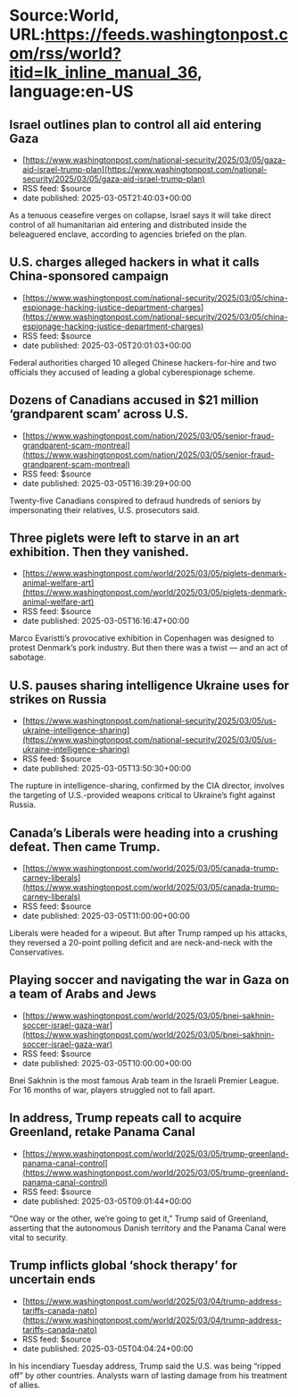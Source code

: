 # Source:World, URL:https://feeds.washingtonpost.com/rss/world?itid=lk_inline_manual_36, language:en-US

## Israel outlines plan to control all aid entering Gaza
 - [https://www.washingtonpost.com/national-security/2025/03/05/gaza-aid-israel-trump-plan](https://www.washingtonpost.com/national-security/2025/03/05/gaza-aid-israel-trump-plan)
 - RSS feed: $source
 - date published: 2025-03-05T21:40:03+00:00

As a tenuous ceasefire verges on collapse, Israel says it will take direct control of all humanitarian aid entering and distributed inside the beleaguered enclave, according to agencies briefed on the plan.

## U.S. charges alleged hackers in what it calls China-sponsored campaign
 - [https://www.washingtonpost.com/national-security/2025/03/05/china-espionage-hacking-justice-department-charges](https://www.washingtonpost.com/national-security/2025/03/05/china-espionage-hacking-justice-department-charges)
 - RSS feed: $source
 - date published: 2025-03-05T20:01:03+00:00

Federal authorities charged 10 alleged Chinese hackers-for-hire and two officials they accused of leading a global cyberespionage scheme.

## Dozens of Canadians accused in $21 million ‘grandparent scam’ across U.S.
 - [https://www.washingtonpost.com/nation/2025/03/05/senior-fraud-grandparent-scam-montreal](https://www.washingtonpost.com/nation/2025/03/05/senior-fraud-grandparent-scam-montreal)
 - RSS feed: $source
 - date published: 2025-03-05T16:39:29+00:00

Twenty-five Canadians conspired to defraud hundreds of seniors by impersonating their relatives, U.S. prosecutors said.

## Three piglets were left to starve in an art exhibition. Then they vanished.
 - [https://www.washingtonpost.com/world/2025/03/05/piglets-denmark-animal-welfare-art](https://www.washingtonpost.com/world/2025/03/05/piglets-denmark-animal-welfare-art)
 - RSS feed: $source
 - date published: 2025-03-05T16:16:47+00:00

Marco Evaristti’s provocative exhibition in Copenhagen was designed to protest Denmark’s pork industry. But then there was a twist — and an act of sabotage.

## U.S. pauses sharing intelligence Ukraine uses for strikes on Russia
 - [https://www.washingtonpost.com/national-security/2025/03/05/us-ukraine-intelligence-sharing](https://www.washingtonpost.com/national-security/2025/03/05/us-ukraine-intelligence-sharing)
 - RSS feed: $source
 - date published: 2025-03-05T13:50:30+00:00

The rupture in intelligence-sharing, confirmed by the CIA director, involves the targeting of U.S.-provided weapons critical to Ukraine’s fight against Russia.

## Canada’s Liberals were heading into a crushing defeat. Then came Trump.
 - [https://www.washingtonpost.com/world/2025/03/05/canada-trump-carney-liberals](https://www.washingtonpost.com/world/2025/03/05/canada-trump-carney-liberals)
 - RSS feed: $source
 - date published: 2025-03-05T11:00:00+00:00

Liberals were headed for a wipeout. But after Trump ramped up his attacks, they reversed a 20-point polling deficit and are neck-and-neck with the Conservatives.

## Playing soccer and navigating the war in Gaza on a team of Arabs and Jews
 - [https://www.washingtonpost.com/world/2025/03/05/bnei-sakhnin-soccer-israel-gaza-war](https://www.washingtonpost.com/world/2025/03/05/bnei-sakhnin-soccer-israel-gaza-war)
 - RSS feed: $source
 - date published: 2025-03-05T10:00:00+00:00

Bnei Sakhnin is the most famous Arab team in the Israeli Premier League. For 16 months of war, players struggled not to fall apart.

## In address, Trump repeats call to acquire Greenland, retake Panama Canal
 - [https://www.washingtonpost.com/world/2025/03/05/trump-greenland-panama-canal-control](https://www.washingtonpost.com/world/2025/03/05/trump-greenland-panama-canal-control)
 - RSS feed: $source
 - date published: 2025-03-05T09:01:44+00:00

“One way or the other, we’re going to get it,” Trump said of Greenland, asserting that the autonomous Danish territory and the Panama Canal were vital to security.

## Trump inflicts global ‘shock therapy’ for uncertain ends
 - [https://www.washingtonpost.com/world/2025/03/04/trump-address-tariffs-canada-nato](https://www.washingtonpost.com/world/2025/03/04/trump-address-tariffs-canada-nato)
 - RSS feed: $source
 - date published: 2025-03-05T04:04:24+00:00

In his incendiary Tuesday address, Trump said the U.S. was being “ripped off” by other countries. Analysts warn of lasting damage from his treatment of allies.

